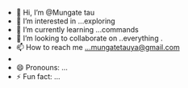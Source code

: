 - 👋 Hi, I’m @Mungate tau
- 👀 I’m interested in ...exploring 
- 🌱 I’m currently learning ...commands 
- 💞️ I’m looking to collaborate on ..everything .
- 📫 How to reach me ...mungatetauya@gmail.com
- 
- 😄 Pronouns: ...
- ⚡ Fun fact: ...

<!---
Mungate/Mungate is a ✨ special ✨ repository because its `README.md` (this file) appears on your GitHub profile.
You can click the Preview link to take a look at your changes.
--->
